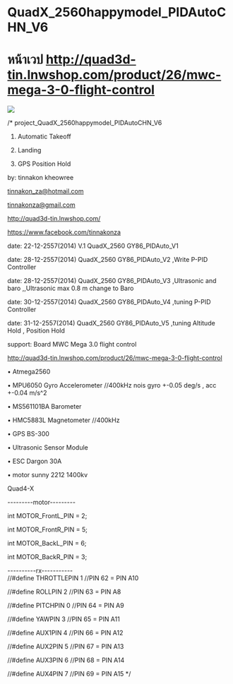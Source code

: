 # QuadX_2560happymodel_PIDAutoCHN_V6

# หน้าเวป  http://quad3d-tin.lnwshop.com/product/26/mwc-mega-3-0-flight-control
![](https://cloud.githubusercontent.com/assets/9403558/5894816/4a87cb90-a541-11e4-862e-fba4ebd9dff9.jpg)

/*
project_QuadX_2560happymodel_PIDAutoCHN_V6

1. Automatic  Takeoff 

2. Landing

3. GPS Position Hold

by: tinnakon kheowree  

tinnakon_za@hotmail.com

tinnakonza@gmail.com

http://quad3d-tin.lnwshop.com/

https://www.facebook.com/tinnakonza

date: 22-12-2557(2014)  V.1 QuadX_2560 GY86_PIDAuto_V1

date: 28-12-2557(2014)      QuadX_2560 GY86_PIDAuto_V2   ,Write P-PID Controller

date: 28-12-2557(2014)      QuadX_2560 GY86_PIDAuto_V3   ,Ultrasonic and baro ,,Ultrasonic max 0.8 m change to Baro

date: 30-12-2557(2014)      QuadX_2560 GY86_PIDAuto_V4   ,tuning P-PID Controller

date: 31-12-2557(2014)      QuadX_2560 GY86_PIDAuto_V5   ,tuning Altitude Hold , Position Hold

support:  Board MWC Mega 3.0 flight control

http://quad3d-tin.lnwshop.com/product/26/mwc-mega-3-0-flight-control

• Atmega2560

• MPU6050 Gyro Accelerometer //400kHz nois gyro +-0.05 deg/s , acc +-0.04 m/s^2

• MS561101BA Barometer

• HMC5883L Magnetometer //400kHz

• GPS BS-300

• Ultrasonic Sensor Module

• ESC Dargon 30A

• motor sunny 2212 1400kv 

Quad4-X

---------motor---------

int MOTOR_FrontL_PIN = 2;

int MOTOR_FrontR_PIN = 5;

int MOTOR_BackL_PIN = 6;

int MOTOR_BackR_PIN = 3;

----------rx-----------           
//#define THROTTLEPIN                1  //PIN 62 =  PIN A10

//#define ROLLPIN                    2  //PIN 63 =  PIN A8

//#define PITCHPIN                   0  //PIN 64 =  PIN A9

//#define YAWPIN                     3  //PIN 65 =  PIN A11

//#define AUX1PIN                    4  //PIN 66 =  PIN A12

//#define AUX2PIN                    5  //PIN 67 =  PIN A13

//#define AUX3PIN                    6  //PIN 68 =  PIN A14

//#define AUX4PIN                    7  //PIN 69 =  PIN A15
*/
